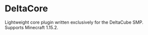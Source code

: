 # DeltaCore
 
 Lightweight core plugin written exclusively for the DeltaCube SMP. Supports Minecraft 1.15.2.
